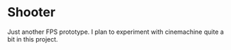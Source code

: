 # Shooter

Just another FPS prototype. I plan to experiment with cinemachine quite a bit in this project.
